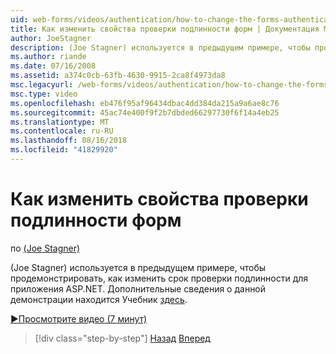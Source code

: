```yaml
---
uid: web-forms/videos/authentication/how-to-change-the-forms-authentication-properties
title: Как изменить свойства проверки подлинности форм | Документация Майкрософт
author: JoeStagner
description: (Joe Stagner) используется в предыдущем примере, чтобы продемонстрировать, как изменить срок проверки подлинности для приложения ASP.NET. Дополнительные сведения о th...
ms.author: riande
ms.date: 07/16/2008
ms.assetid: a374c0cb-63fb-4630-9915-2ca8f4973da8
msc.legacyurl: /web-forms/videos/authentication/how-to-change-the-forms-authentication-properties
msc.type: video
ms.openlocfilehash: eb476f95af96434dbac4dd384da215a9a6ae8c76
ms.sourcegitcommit: 45ac74e400f9f2b7dbded66297730f6f14a4eb25
ms.translationtype: MT
ms.contentlocale: ru-RU
ms.lasthandoff: 08/16/2018
ms.locfileid: "41829920"
---
```

<a name="how-to-change-the-forms-authentication-properties"></a>Как изменить свойства проверки подлинности форм
====================
по [(Joe Stagner)](https://github.com/JoeStagner)

(Joe Stagner) используется в предыдущем примере, чтобы продемонстрировать, как изменить срок проверки подлинности для приложения ASP.NET. Дополнительные сведения о данной демонстрации находится Учебник [здесь](../../overview/older-versions-security/introduction/forms-authentication-configuration-and-advanced-topics-vb.md).

[&#9654;Просмотрите видео (7 минут)](https://channel9.msdn.com/Blogs/ASP-NET-Site-Videos/how-to-change-the-forms-authentication-properties)

> [!div class="step-by-step"]
> [Назад](using-basic-forms-authentication-in-aspnet.md)
> [Вперед](how-to-setup-and-use-cookie-less-authentication-in-an-aspnet-application.md)
